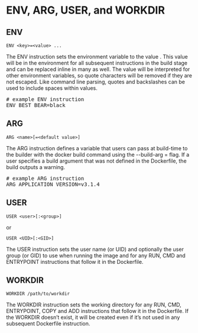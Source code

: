 # ENV, ARG, USER, and WORKDIR

## ENV

`ENV <key>=<value> ...`

The ENV instruction sets the environment variable <key> to the value <value>. 
This value will be in the environment for all subsequent instructions in the 
build stage and can be replaced inline in many as well. The value will be 
interpreted for other environment variables, so quote characters will be 
removed if they are not escaped. Like command line parsing, quotes and backslashes 
can be used to include spaces within values.

<pre class="file" data-filename="Dockerfile" data-target="insert" data-marker="# example COPY instruction">
# example ENV instruction
ENV BEST_BEAR=black
</pre>

## ARG

`ARG <name>[=<default value>]`

The ARG instruction defines a variable that users can pass at build-time to the builder 
with the docker build command using the --build-arg <varname>=<value> flag. If a user 
specifies a build argument that was not defined in the Dockerfile, the build outputs a warning.

<pre class="file" data-filename="Dockerfile" data-target="insert" data-marker="# example ENV instruction">
# example ARG instruction
ARG APPLICATION_VERSION=v3.1.4
</pre>

## USER

`USER <user>[:<group>]`

or

`USER <UID>[:<GID>]`

The USER instruction sets the user name (or UID) and optionally the user group (or GID) 
to use when running the image and for any RUN, CMD and ENTRYPOINT instructions that follow 
it in the Dockerfile.

## WORKDIR

`WORKDIR /path/to/workdir`

The WORKDIR instruction sets the working directory for any RUN, CMD, ENTRYPOINT, COPY 
and ADD instructions that follow it in the Dockerfile. If the WORKDIR doesn’t exist, it 
will be created even if it’s not used in any subsequent Dockerfile instruction.